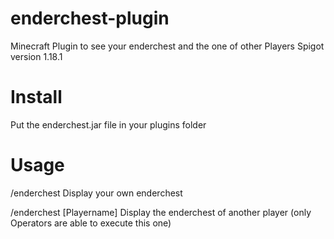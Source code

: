 # enderchest-plugin
Minecraft Plugin to see your enderchest and the one of other Players
Spigot version 1.18.1
# Install
Put the enderchest.jar file in your plugins folder
# Usage
/enderchest
Display your own enderchest

/enderchest [Playername]
Display the enderchest of another player (only Operators are able to execute this one)
